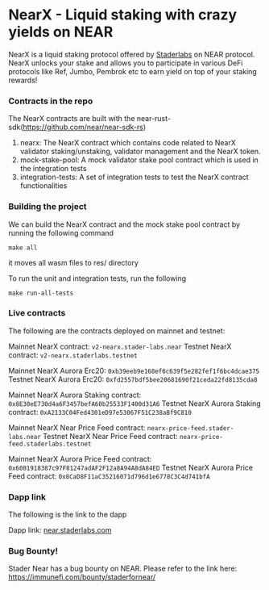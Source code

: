 # NearX - Liquid staking with crazy yields on NEAR

NearX is a liquid staking protocol offered by [Staderlabs](https://staderlabs.com "Staderlabs") on NEAR protocol. NearX unlocks your stake and allows you to participate in various DeFi protocols like Ref, Jumbo, Pembrok etc to earn yield on top of your staking rewards!

### Contracts in the repo

The NearX contracts are built with the near-rust-sdk(https://github.com/near/near-sdk-rs) 

1. nearx: The NearX contract which contains code related to NearX validator staking/unstaking, validator management and the NearX token.
2. mock-stake-pool: A mock validator stake pool contract which is used in the integration tests
3. integration-tests: A set of integration tests to test the NearX contract functionalities

### Building the project

We can build the NearX contract and the mock stake pool contract by running the following command

`make all
`

it moves all wasm files to res/ directory

To run the unit and integration tests, run the following

`make run-all-tests
`

### Live contracts

The following are the contracts deployed on mainnet and testnet:

Mainnet NearX contract: `v2-nearx.stader-labs.near`
Testnet NearX contract: `v2-nearx.staderlabs.testnet`

Mainnet NearX Aurora Erc20: `0xb39eeb9e168ef6c639f5e282fef1f6bc4dcae375`
Testnet NearX Aurora Erc20: `0xfd2557bdf5bee20681690f21ceda22fd8135cda8`

Mainnet NearX Aurora Staking contract: `0x8E30eE730d4a6F3457befA60b25533F1400d31A6`
Testnet NearX Aurora Staking contract: `0xA2133C04Fed4301eD97e53067F51C238aBf9C810`

Mainnet NearX Near Price Feed contract: `nearx-price-feed.stader-labs.near`
Testnet NearX Near Price Feed contract: `nearx-price-feed.staderlabs.testnet`

Mainnet NearX Aurora Price Feed contract: `0x6081918387c97F81247adAF2F12a8A94A8dA84ED`
Testnet NearX Aurora Price Feed contract: `0x8CaD8F11aC35216071d796d1e6778C3C4d741bfA`

### Dapp link

The following is the link to the dapp

Dapp link: [near.staderlabs.com](https://near.staderlabs.com "near.staderlabs.com")

### Bug Bounty!

Stader Near has a bug bounty on NEAR. Please refer to the link here: https://immunefi.com/bounty/staderfornear/
